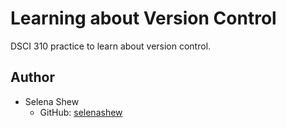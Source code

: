 # Learning about Version Control 
DSCI 310 practice to learn about version control.

## Author

- Selena Shew
  - GitHub: [selenashew](https://github.com/selenashew)
